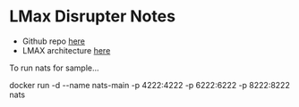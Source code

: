 # LMax Disrupter Notes

* Github repo [here](https://github.com/LMAX-Exchange/disruptor)
* LMAX architecture [here](https://martinfowler.com/articles/lmax.html)

To run nats for sample...

docker run -d --name nats-main -p 4222:4222 -p 6222:6222 -p 8222:8222 nats
